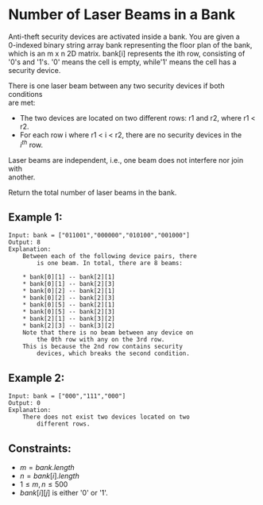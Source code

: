 # Number of Laser Beams in a Bank

Anti-theft security devices are activated inside a bank. You are given a  
0-indexed binary string array bank representing the floor plan of the bank,  
which is an m x n 2D matrix. bank[i] represents the ith row, consisting of  
'0's and '1's. '0' means the cell is empty, while'1' means the cell has a  
security device.

There is one laser beam between any two security devices if both conditions  
are met:

* The two devices are located on two different rows: r1 and r2, where r1 < r2.
* For each row i where r1 < i < r2, there are no security devices in the  
    $i^{th}$ row.

Laser beams are independent, i.e., one beam does not interfere nor join with  
another.

Return the total number of laser beams in the bank.

 

## Example 1:

    Input: bank = ["011001","000000","010100","001000"]
    Output: 8
    Explanation: 
        Between each of the following device pairs, there 
            is one beam. In total, there are 8 beams:

        * bank[0][1] -- bank[2][1]
        * bank[0][1] -- bank[2][3]
        * bank[0][2] -- bank[2][1]
        * bank[0][2] -- bank[2][3]
        * bank[0][5] -- bank[2][1]
        * bank[0][5] -- bank[2][3]
        * bank[2][1] -- bank[3][2]
        * bank[2][3] -- bank[3][2]
        Note that there is no beam between any device on 
            the 0th row with any on the 3rd row.
        This is because the 2nd row contains security 
            devices, which breaks the second condition.

## Example 2:

    Input: bank = ["000","111","000"]
    Output: 0
    Explanation: 
        There does not exist two devices located on two 
            different rows.

 

## Constraints:

* $m = bank.length$
* $n = bank[i].length$
* $1 \le m, n \le 500$
* $bank[i][j]$ is either '0' or '1'.

